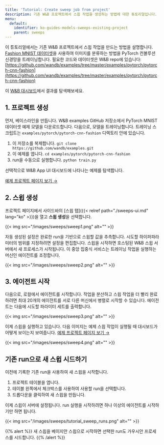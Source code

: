 ```yaml
---
title: 'Tutorial: Create sweep job from project'
description: 기존 W&B 프로젝트에서 스윕 작업을 생성하는 방법에 대한 튜토리얼입니다.
menu:
  default:
    identifier: ko-guides-models-sweeps-existing-project
    parent: sweeps
---
```


이 튜토리얼에서는 기존 W&B 프로젝트에서 스윕 작업을 만드는 방법을 설명합니다. [Fashion MNIST 데이터셋](https://github.com/zalandoresearch/fashion-mnist)을 사용하여 이미지를 분류하는 방법을 PyTorch 컨볼루션 신경망을 트레이닝합니다. 필요한 코드와 데이터셋은 W&B repo에 있습니다: [https://github.com/wandb/examples/tree/master/examples/pytorch/pytorch-cnn-fashion](https://github.com/wandb/examples/tree/master/examples/pytorch/pytorch-cnn-fashion)

이 [W&B 대시보드](https://app.wandb.ai/carey/pytorch-cnn-fashion)에서 결과를 탐색해보세요.

## 1. 프로젝트 생성

먼저, 베이스라인을 만듭니다. W&B examples GitHub 저장소에서 PyTorch MNIST 데이터셋 예제 모델을 다운로드합니다. 다음으로, 모델을 트레이닝합니다. 트레이닝 스크립트는 `examples/pytorch/pytorch-cnn-fashion` 디렉토리 안에 있습니다.

1. 이 저장소를 복제합니다. `git clone https://github.com/wandb/examples.git`
2. 이 예제를 엽니다. `cd examples/pytorch/pytorch-cnn-fashion`
3. run을 수동으로 실행합니다. `python train.py`

선택적으로 W&B App UI 대시보드에 나타나는 예제를 탐색합니다.

[예제 프로젝트 페이지 보기 →](https://app.wandb.ai/carey/pytorch-cnn-fashion)

## 2. 스윕 생성

프로젝트 페이지에서 사이드바의 [스윕 탭]({{< relref path="./sweeps-ui.md" lang="ko" >}})을 열고 **스윕 생성**을 선택합니다.

{{< img src="/images/sweeps/sweep1.png" alt="" >}}

자동 생성된 설정은 완료한 run을 기반으로 스윕할 값을 추측합니다. 시도할 하이퍼파라미터의 범위를 지정하려면 설정을 편집합니다. 스윕을 시작하면 호스팅된 W&B 스윕 서버에서 새 프로세스가 시작됩니다. 이 중앙 집중식 서비스는 트레이닝 작업을 실행하는 머신인 에이전트를 조정합니다.

{{< img src="/images/sweeps/sweep2.png" alt="" >}}

## 3. 에이전트 시작

다음으로, 로컬에서 에이전트를 시작합니다. 작업을 분산하고 스윕 작업을 더 빨리 완료하려면 최대 20개의 에이전트를 서로 다른 머신에서 병렬로 시작할 수 있습니다. 에이전트는 다음에 시도할 파라미터 세트를 출력합니다.

{{< img src="/images/sweeps/sweep3.png" alt="" >}}

이제 스윕을 실행하고 있습니다. 다음 이미지는 예제 스윕 작업이 실행될 때 대시보드가 어떻게 보이는지 보여줍니다. [예제 프로젝트 페이지 보기 →](https://app.wandb.ai/carey/pytorch-cnn-fashion)

{{< img src="/images/sweeps/sweep4.png" alt="" >}}

## 기존 run으로 새 스윕 시드하기

이전에 기록한 기존 run을 사용하여 새 스윕을 시작합니다.

1. 프로젝트 테이블을 엽니다.
2. 테이블 왼쪽에서 체크박스를 사용하여 사용할 run을 선택합니다.
3. 드롭다운을 클릭하여 새 스윕을 만듭니다.

이제 스윕이 서버에 설정됩니다. run 실행을 시작하려면 하나 이상의 에이전트를 시작하기만 하면 됩니다.

{{< img src="/images/sweeps/tutorial_sweep_runs.png" alt="" >}}

{{% alert %}}
새 스윕을 베이지안 스윕으로 시작하면 선택한 run도 가우시안 프로세스를 시드합니다.
{{% /alert %}}
